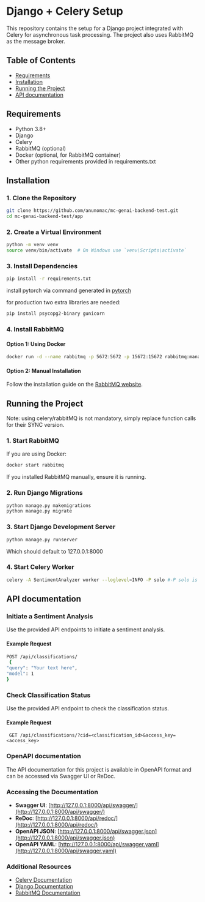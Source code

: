 
# Django + Celery Setup    
    
This repository contains the setup for a Django project integrated with Celery for asynchronous task processing. The project also uses RabbitMQ as the message broker.    
    
## Table of Contents    
 - [Requirements](#requirements)    
- [Installation](#installation)    
- [Running the Project](#running-the-project)    
- [API documentation](#api-documentation) 
    
## Requirements    
 - Python 3.8+    
- Django    
- Celery    
- RabbitMQ (optional)  
- Docker (optional, for RabbitMQ container)    
- Other python requirements provided in requirements.txt  
    
## Installation    
 ### 1. Clone the Repository    
 ```bash
 git clone https://github.com/anunomac/mc-genai-backend-test.git
 cd mc-genai-backend-test/app
 ```   
 ### 2. Create a Virtual Environment    
 ```bash
 python -m venv venv
 source venv/bin/activate  # On Windows use `venv\Scripts\activate`
  ```   
 ### 3. Install Dependencies    
 ```bash
 pip install -r requirements.txt
 ```   
install pytorch via command generated in [pytorch](https://pytorch.org/)

for production two extra libraries are needed:
 ```bash
 pip install psycopg2-binary gunicorn
 ```   
 ### 4. Install RabbitMQ    
 #### Option 1: Using Docker    
 ```bash
 docker run -d --name rabbitmq -p 5672:5672 -p 15672:15672 rabbitmq:management
 ```   
 #### Option 2: Manual Installation    
 Follow the installation guide on the [RabbitMQ website](https://www.rabbitmq.com/download.html).    
  
    
## Running the Project
Note: using celery/rabbitMQ is not mandatory, simply replace function calls for their SYNC version.  
    
### 1. Start RabbitMQ    
 If you are using Docker:    
    
```bash
docker start rabbitmq
```   
 If you installed RabbitMQ manually, ensure it is running.    
    
### 2. Run Django Migrations    
 ```bash
 python manage.py makemigrations
 python manage.py migrate
 ```   
 ### 3. Start Django Development Server    
 ```bash
 python manage.py runserver
 ```   
Which should default to 127.0.0.1:8000

 ### 4. Start Celery Worker    
 ```bash
 celery -A SentimentAnalyzer worker --loglevel=INFO -P solo #-P solo is sometimes required on windows due to concurrency/threading problems
 ```   

 ## API documentation    
 ### Initiate a Sentiment Analysis    
 Use the provided API endpoints to initiate a sentiment analysis.    
    
#### Example Request    
 ```bash
 POST /api/classifications/
  {    
 "query": "Your text here",    
 "model": 1
 }
 ```   
 ### Check Classification Status    
 Use the provided API endpoint to check the classification status.    
    
#### Example Request    
 ```
  GET /api/classifications/?cid=<classification_id>&access_key=<access_key>
  ```   

### OpenAPI documentation
The API documentation for this project is available in OpenAPI format and can be accessed via Swagger UI or ReDoc.  
  
### Accessing the Documentation
  
- **Swagger UI**: [http://127.0.0.1:8000/api/swagger/](http://127.0.0.1:8000/api/swagger/)  
- **ReDoc**: [http://127.0.0.1:8000/api/redoc/](http://127.0.0.1:8000/api/redoc/)  
- **OpenAPI JSON**: [http://127.0.0.1:8000/api/swagger.json](http://127.0.0.1:8000/api/swagger.json)  
- **OpenAPI YAML**: [http://127.0.0.1:8000/api/swagger.yaml](http://127.0.0.1:8000/api/swagger.yaml)
### Additional Resources    
    
- [Celery Documentation](https://docs.celeryproject.org/)    
- [Django Documentation](https://docs.djangoproject.com/)    
- [RabbitMQ Documentation](https://www.rabbitmq.com/documentation.html)